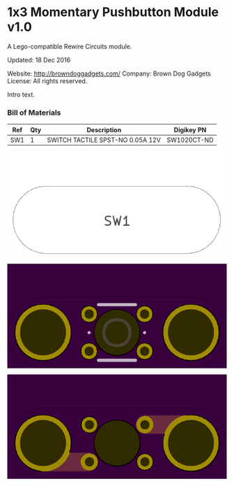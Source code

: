 <!--- start title --->
# 1x3 Momentary Pushbutton Module v1.0
A Lego-compatible Rewire Circuits module.


Updated: 18 Dec 2016

Website: http://browndoggadgets.com/
Company: Brown Dog Gadgets
License: All rights reserved.

<!--- end title --->
Intro text.

### Bill of Materials

<!--- bom start --->
|Ref|Qty|Description|Digikey PN|
|---|---|-----------|------|
|SW1|1|SWITCH TACTILE SPST-NO 0.05A 12V|SW1020CT-ND|


<!--- bom end --->
![Assembly Diagram](assembly.png)

![Gerber Preview](preview.png)

